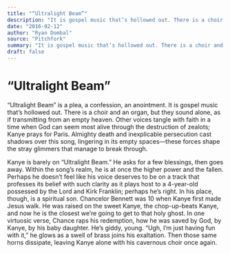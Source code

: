 ```yaml
---
title: "“Ultralight Beam”"
description: "It is gospel music that’s hollowed out. There is a choir and an organ, but they sound alone, as if transmitting from an empty heaven. Other voices tangle with faith in a time when God can seem most al..."
date: "2016-02-12"
author: "Ryan Dombal"
source: "Pitchfork"
summary: "It is gospel music that’s hollowed out. There is a choir and an organ, but they sound alone, as if transmitting from an empty heaven. Other voices tangle with faith in a time when God can seem most alive through the destruction of zealots; Kanye prays for Paris. Almighty death and inexplicable persecution cast shadows over this song, lingering in its empty spaces. Within the song’s realm, he is at once the higher power"
draft: false
---
```


# “Ultralight Beam”

“Ultralight Beam” is a plea, a confession, an anointment. It is gospel music that’s hollowed out. There is a choir and an organ, but they sound alone, as if transmitting from an empty heaven. Other voices tangle with faith in a time when God can seem most alive through the destruction of zealots; Kanye prays for Paris. Almighty death and inexplicable persecution cast shadows over this song, lingering in its empty spaces—these forces shape the stray glimmers that manage to break through.

Kanye is barely on “Ultralight Beam.” He asks for a few blessings, then goes away. Within the song’s realm, he is at once the higher power and the fallen. Perhaps he doesn’t feel like his voice deserves to be on a track that professes its belief with such clarity as it plays host to a 4-year-old possessed by the Lord and Kirk Franklin; perhaps he’s right. In his place, though, is a spiritual son. Chancelor Bennett was 10 when Kanye first made Jesus walk. He was raised on the sweet Kanye, the chop-up-beats Kanye, and now he is the closest we’re going to get to that holy ghost. In one virtuosic verse, Chance raps his redemption, how he was saved by God, by Kanye, by his baby daughter. He’s giddy, young. “Ugh, I’m just having fun with it,” he glows as a swell of brass joins his exaltation. Then those same horns dissipate, leaving Kanye alone with his cavernous choir once again.
